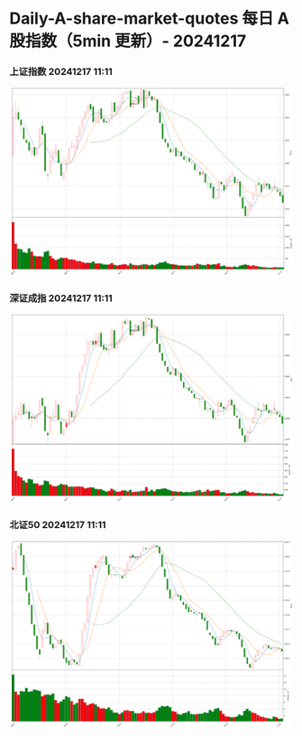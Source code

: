 
# Daily-A-share-market-quotes 每日 A 股指数（5min 更新）- 20241217

### 上证指数 20241217 11:11
![](./fig/2024/12/20241217-sh000001.png)

### 深证成指 20241217 11:11
![](./fig/2024/12/20241217-sz399001.png)

### 北证50 20241217 11:11
![](./fig/2024/12/20241217-bj899050.png)
